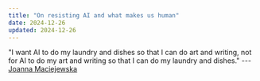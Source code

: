 ```yaml
---
title: "On resisting AI and what makes us human"
date: 2024-12-26
updated: 2024-12-26
---
```


"I want AI to do my laundry and dishes so that I can do art and writing, not for AI to do my art and writing so that I can do my laundry and dishes." --- [Joanna Maciejewska](https://authorjm.com)


